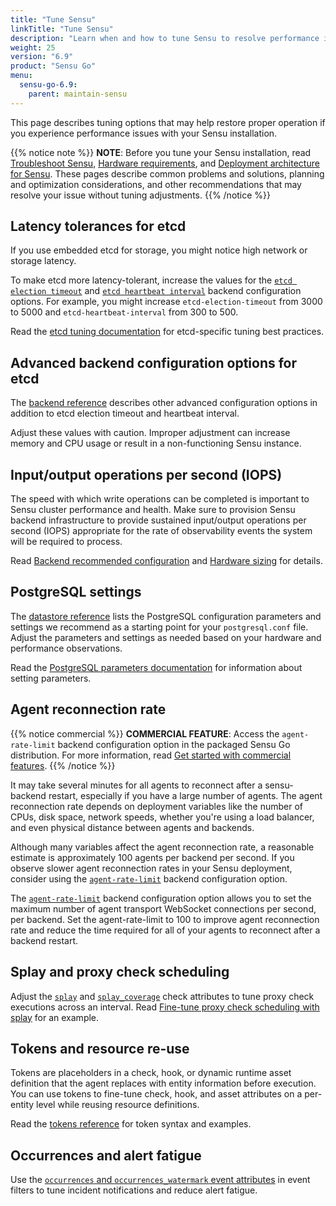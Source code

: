 ```yaml
---
title: "Tune Sensu"
linkTitle: "Tune Sensu"
description: "Learn when and how to tune Sensu to resolve performance issues, with links to more detailed documentation."
weight: 25
version: "6.9"
product: "Sensu Go"
menu:
  sensu-go-6.9:
    parent: maintain-sensu
---
```


This page describes tuning options that may help restore proper operation if you experience performance issues with your Sensu installation.

{{% notice note %}}
**NOTE**: Before you tune your Sensu installation, read [Troubleshoot Sensu](../troubleshoot/), [Hardware requirements](../../deploy-sensu/hardware-requirements/), and [Deployment architecture for Sensu](../../deploy-sensu/deployment-architecture/).
These pages describe common problems and solutions, planning and optimization considerations, and other recommendations that may resolve your issue without tuning adjustments.
{{% /notice %}}

## Latency tolerances for etcd

If you use embedded etcd for storage, you might notice high network or storage latency.

To make etcd more latency-tolerant, increase the values for the [`etcd election timeout`][1] and [`etcd heartbeat interval`][2] backend configuration options.
For example, you might increase `etcd-election-timeout` from 3000 to 5000 and `etcd-heartbeat-interval` from 300 to 500.

Read the [etcd tuning documentation][3] for etcd-specific tuning best practices.

## Advanced backend configuration options for etcd

The [backend reference][11] describes other advanced configuration options in addition to etcd election timeout and heartbeat interval.

Adjust these values with caution.
Improper adjustment can increase memory and CPU usage or result in a non-functioning Sensu instance.

## Input/output operations per second (IOPS)

The speed with which write operations can be completed is important to Sensu cluster performance and health.
Make sure to provision Sensu backend infrastructure to provide sustained input/output operations per second (IOPS) appropriate for the rate of observability events the system will be required to process.

Read [Backend recommended configuration][12] and [Hardware sizing][13] for details.

## PostgreSQL settings

The [datastore reference][4] lists the PostgreSQL configuration parameters and settings we recommend as a starting point for your `postgresql.conf` file.
Adjust the parameters and settings as needed based on your hardware and performance observations.

Read the [PostgreSQL parameters documentation][5] for information about setting parameters.

## Agent reconnection rate

{{% notice commercial %}}
**COMMERCIAL FEATURE**: Access the `agent-rate-limit` backend configuration option in the packaged Sensu Go distribution. For more information, read [Get started with commercial features](../../../commercial/).
{{% /notice %}}

It may take several minutes for all agents to reconnect after a sensu-backend restart, especially if you have a large number of agents.
The agent reconnection rate depends on deployment variables like the number of CPUs, disk space, network speeds, whether you're using a load balancer, and even physical distance between agents and backends.

Although many variables affect the agent reconnection rate, a reasonable estimate is approximately 100 agents per backend per second.
If you observe slower agent reconnection rates in your Sensu deployment, consider using the [`agent-rate-limit`][14] backend configuration option.

The [`agent-rate-limit`][14] backend configuration option allows you to set the maximum number of agent transport WebSocket connections per second, per backend.
Set the agent-rate-limit to 100 to improve agent reconnection rate and reduce the time required for all of your agents to reconnect after a backend restart.

## Splay and proxy check scheduling

Adjust the [`splay`][7] and [`splay_coverage`][8] check attributes to tune proxy check executions across an interval.
Read [Fine-tune proxy check scheduling with splay][9] for an example.

## Tokens and resource re-use

Tokens are placeholders in a check, hook, or dynamic runtime asset definition that the agent replaces with entity information before execution.
You can use tokens to fine-tune check, hook, and asset attributes on a per-entity level while reusing resource definitions.

Read the [tokens reference][10] for token syntax and examples.

## Occurrences and alert fatigue

Use the [`occurrences` and `occurrences_watermark` event attributes][6] in event filters to tune incident notifications and reduce alert fatigue.


[1]: ../../../observability-pipeline/observe-schedule/backend/#etcd-election-timeout
[2]: ../../../observability-pipeline/observe-schedule/backend/#etcd-heartbeat-interval
[3]: https://etcd.io/docs/latest/tuning/
[4]: ../../deploy-sensu/datastore/#postgresql-requirements
[5]: https://www.postgresql.org/docs/current/config-setting.html
[6]: ../../../observability-pipeline/observe-events/events/#occurrences-and-occurrences-watermark
[7]: ../../../observability-pipeline/observe-schedule/checks/#splay
[8]: ../../../observability-pipeline/observe-schedule/checks/#splay-coverage
[9]: ../../../observability-pipeline/observe-schedule/checks/#fine-tune-proxy-check-scheduling-with-splay
[10]: ../../../observability-pipeline/observe-schedule/tokens/
[11]: ../../../observability-pipeline/observe-schedule/backend/#advanced-configuration-options
[12]: ../../deploy-sensu/hardware-requirements/#backend-recommended-configuration 
[13]: ../../deploy-sensu/deployment-architecture/#hardware-sizing
[14]: ../../../observability-pipeline/observe-schedule/backend/#agent-rate-limit
